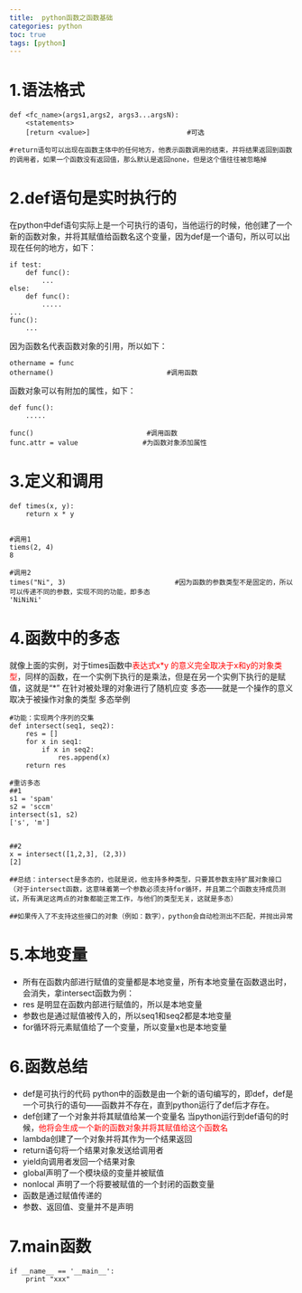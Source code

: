 ```yaml
---
title:  python函数之函数基础
categories: python   
toc: true  
tags: [python]
---
```



# 1.语法格式
```
def <fc_name>(args1,args2, args3...argsN):
    <statements>
    [return <value>]                        #可选

#return语句可以出现在函数主体中的任何地方，他表示函数调用的结束，并将结果返回到函数的调用者，如果一个函数没有返回值，那么默认是返回none，但是这个值往往被忽略掉

```

# 2.def语句是实时执行的
在python中def语句实际上是一个可执行的语句，当他运行的时候，他创建了一个新的函数对象，并将其赋值给函数名这个变量，因为def是一个语句，所以可以出现在任何的地方，如下：
```
if test:
    def func():
        ...
else:
    def func():
        .....
...
func():
    ...

```

因为函数名代表函数对象的引用，所以如下：
```
othername = func
othername()                            #调用函数

```

函数对象可以有附加的属性，如下：
```
def func():
    .....

func()                            #调用函数
func.attr = value                #为函数对象添加属性

```



# 3.定义和调用
```
def times(x, y):
    return x * y


#调用1
tiems(2, 4)
8

#调用2
times("Ni", 3)                           #因为函数的参数类型不是固定的，所以可以传递不同的参数，实现不同的功能，即多态
'NiNiNi'

```


# 4.函数中的多态
就像上面的实例，对于times函数中<font color=red>表达式x\*y 的意义完全取决于x和y的对象类型</font>，同样的函数，在一个实例下执行的是乘法，但是在另一个实例下执行的是赋值，这就是“*” 在针对被处理的对象进行了随机应变
多态——就是一个操作的意义取决于被操作对象的类型
多态举例
```
#功能：实现两个序列的交集
def intersect(seq1, seq2):
    res = []
    for x in seq1:
        if x in seq2:
            res.append(x)
    return res

#重访多态
##1
s1 = 'spam'
s2 = 'sccm'
intersect(s1, s2)
['s', 'm']


##2
x = intersect([1,2,3], (2,3))
[2]

##总结：intersect是多态的，也就是说，他支持多种类型，只要其参数支持扩展对象接口（对于intersect函数，这意味着第一个参数必须支持for循环，并且第二个函数支持成员测试，所有满足这两点的对象都能正常工作，与他们的类型无关，这就是多态）

##如果传入了不支持这些接口的对象（例如：数字），python会自动检测出不匹配，并抛出异常
```



# 5.本地变量
* 所有在函数内部进行赋值的变量都是本地变量，所有本地变量在函数退出时，会消失，拿intersect函数为例：
* res 是明显在函数内部进行赋值的，所以是本地变量
* 参数也是通过赋值被传入的，所以seq1和seq2都是本地变量
* for循环将元素赋值给了一个变量，所以变量x也是本地变量


# 6.函数总结
* def是可执行的代码
python中的函数是由一个新的语句编写的，即def，def是一个可执行的语句——函数并不存在，直到python运行了def后才存在。
* def创建了一个对象并将其赋值给某一个变量名
当python运行到def语句的时候，<font color=red>他将会生成一个新的函数对象并将其赋值给这个函数名</font>
* lambda创建了一个对象并将其作为一个结果返回
* return语句将一个结果对象发送给调用者
* yield向调用者发回一个结果对象
* global声明了一个模块级的变量并被赋值
* nonlocal 声明了一个将要被赋值的一个封闭的函数变量
* 函数是通过赋值传递的
* 参数、返回值、变量并不是声明



# 7.main函数

```
if __name__ == '__main__':
	print "xxx"

```


